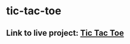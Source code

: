 # tic-tac-toe

## Link to live project: <a href="https://babalwa01.github.io/tic-tac-toe/">Tic Tac Toe</a>